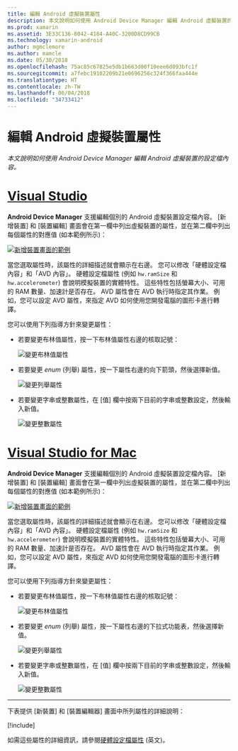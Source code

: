 ```yaml
---
title: 編輯 Android 虛擬裝置屬性
description: 本文說明如何使用 Android Device Manager 編輯 Android 虛擬裝置的設定檔內容。
ms.prod: xamarin
ms.assetid: 3E33C136-8042-4184-A40C-3200D8CD99CB
ms.technology: xamarin-android
author: mgmclemore
ms.author: mamcle
ms.date: 05/30/2018
ms.openlocfilehash: 75ac85c67825e5db1b663d00f10eee6d093bfc1f
ms.sourcegitcommit: a7febc19102209b21e0696256c324f366faa444e
ms.translationtype: HT
ms.contentlocale: zh-TW
ms.lasthandoff: 06/04/2018
ms.locfileid: "34733412"
---
```

# <a name="editing-android-virtual-device-properties"></a>編輯 Android 虛擬裝置屬性

_本文說明如何使用 Android Device Manager 編輯 Android 虛擬裝置的設定檔內容。_


# <a name="visual-studiotabvswin"></a>[Visual Studio](#tab/vswin)

**Android Device Manager** 支援編輯個別的 Android 虛擬裝置設定檔內容。 [新增裝置] 和 [裝置編輯] 畫面會在第一欄中列出虛擬裝置的屬性，並在第二欄中列出每個屬性的對應值 (如本範例所示)： 

[![新增裝置畫面的範例](device-properties-images/win/01-new-device-editor-sml.png)](device-properties-images/win/01-new-device-editor.png#lightbox)

當您選取屬性時，該屬性的詳細描述就會顯示在右邊。 您可以修改「硬體設定檔內容」和「AVD 內容」。 硬體設定檔屬性 (例如 `hw.ramSize` 和 `hw.accelerometer`) 會說明模擬裝置的實體特性。 這些特性包括螢幕大小、可用的 RAM 數量、加速計是否存在。 AVD 屬性會在 AVD 執行時指定其作業。 例如，您可以設定 AVD 屬性，來指定 AVD 如何使用您開發電腦的圖形卡進行轉譯。

您可以使用下列指導方針來變更屬性：

-   若要變更布林值屬性，按一下布林值屬性右邊的核取記號：

    ![變更布林值屬性](device-properties-images/win/02-boolean-value.png)

-   若要變更 *enum* (列舉) 屬性，按一下屬性右邊的向下箭頭，然後選擇新值。

    ![變更列舉屬性](device-properties-images/win/04-enum-value.png)

-   若要變更字串或整數屬性，在 [值] 欄中按兩下目前的字串或整數設定，然後輸入新值。

    ![變更整數屬性](device-properties-images/win/03-integer-value.png)


# <a name="visual-studio-for-mactabvsmac"></a>[Visual Studio for Mac](#tab/vsmac)

**Android Device Manager** 支援編輯個別的 Android 虛擬裝置設定檔內容。 [新增裝置] 和 [裝置編輯] 畫面會在第一欄中列出虛擬裝置的屬性，並在第二欄中列出每個屬性的對應值 (如本範例所示)： 

[![新增裝置畫面的範例](device-properties-images/mac/01-new-device-editor-sml.png)](device-properties-images/mac/01-new-device-editor.png#lightbox)

當您選取屬性時，該屬性的詳細描述就會顯示在右邊。 您可以修改「硬體設定檔內容」和「AVD 內容」。 硬體設定檔屬性 (例如 `hw.ramSize` 和 `hw.accelerometer`) 會說明模擬裝置的實體特性。 這些特性包括螢幕大小、可用的 RAM 數量、加速計是否存在。 AVD 屬性會在 AVD 執行時指定其作業。 例如，您可以設定 AVD 屬性，來指定 AVD 如何使用您開發電腦的圖形卡進行轉譯。

您可以使用下列指導方針來變更屬性：

-   若要變更布林值屬性，按一下布林值屬性右邊的核取記號：

    ![變更布林值屬性](device-properties-images/mac/02-boolean-value.png)

-   若要變更 *enum* (列舉) 屬性，按一下屬性右邊的下拉式功能表，然後選擇新值。

    ![變更列舉屬性](device-properties-images/mac/04-enum-value.png)

-   若要變更字串或整數屬性，在 [值] 欄中按兩下目前的字串或整數設定，然後輸入新值。

    ![變更整數屬性](device-properties-images/mac/03-integer-value.png)

-----

下表提供 [新裝置] 和 [裝置編輯器] 畫面中所列屬性的詳細說明：

[!include[](~/android/includes/emulator-properties.md)]

如需這些屬性的詳細資訊，請參閱[硬體設定檔屬性](https://developer.android.com/studio/run/managing-avds.html#hpproperties) \(英文\)。

